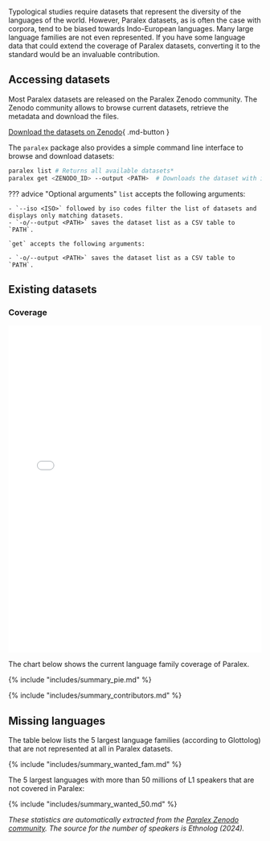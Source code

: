 Typological studies require datasets that represent the diversity of the languages of the world. However, Paralex datasets, as is often the case with corpora, tend to be biased towards Indo-European languages. Many large language families are not even represented. If you have some language data that could extend the coverage of Paralex datasets, converting it to the standard would be an invaluable contribution.

## Accessing datasets

Most Paralex datasets are released on the Paralex Zenodo community. The Zenodo community allows to browse current datasets, retrieve the metadata and download the files.

[Download the datasets on Zenodo](https://zenodo.org/communities/paralex/){ .md-button }

The `paralex` package also provides a simple command line interface to browse and download datasets:

``` bash
paralex list # Returns all available datasets*
paralex get <ZENODO_ID> --output <PATH>  # Downloads the dataset with id ZENODO_ID to PATH
```

??? advice "Optional arguments"
    `list` accepts the following arguments:

    - `--iso <ISO>` followed by iso codes filter the list of datasets and displays only matching datasets.
    - `-o/--output <PATH>` saves the dataset list as a CSV table to `PATH`.

    `get` accepts the following arguments:

    - `-o/--output <PATH>` saves the dataset list as a CSV table to `PATH`.

## Existing datasets

### Coverage

<iframe src="../mapframe.html" height="650" width="100%" marginheight="0" frameborder="0" border="0"></iframe>

The chart below shows the current language family coverage of Paralex.

{% include "includes/summary_pie.md" %}

{% include "includes/summary_contributors.md" %}

## Missing languages

The table below lists the 5 largest language families (according to Glottolog) that are not represented at all in Paralex datasets.

{% include "includes/summary_wanted_fam.md" %}

The 5 largest languages with more than 50 millions of L1 speakers that are not covered in Paralex:

{% include "includes/summary_wanted_50.md" %}

*These statistics are automatically extracted from the [Paralex Zenodo community](https://zenodo.org/communities/paralex/). The source for the number of speakers is Ethnolog (2024).*
